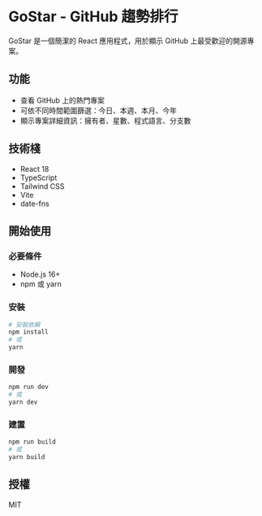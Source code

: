 # GoStar - GitHub 趨勢排行

GoStar 是一個簡潔的 React 應用程式，用於顯示 GitHub 上最受歡迎的開源專案。

## 功能

- 查看 GitHub 上的熱門專案
- 可依不同時間範圍篩選：今日、本週、本月、今年
- 顯示專案詳細資訊：擁有者、星數、程式語言、分支數

## 技術棧

- React 18
- TypeScript
- Tailwind CSS
- Vite
- date-fns

## 開始使用

### 必要條件

- Node.js 16+
- npm 或 yarn

### 安裝

```bash
# 安裝依賴
npm install
# 或
yarn
```

### 開發

```bash
npm run dev
# 或
yarn dev
```

### 建置

```bash
npm run build
# 或
yarn build
```

## 授權

MIT
